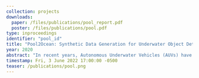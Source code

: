 ```yaml
---
collection: projects
downloads:
  paper: /files/publications/pool_report.pdf
  poster: /files/publications/pool.pdf
type: inproceedings
identifier: "pool_id"
title: "Pool2Ocean: Synthetic Data Generation for Underwater Object Detection Using CycleGAN"
year: 2020
abstract: "In recent years, Autonomous Underwater Vehicles (AUVs) have been in the forefront of oceanic research and exploration. Since some of these AUVs depend on visual input to move, interact with the environment, and communicate, it is important for them to make accurate generalizations about their visual observations. To better equip these AUVs to perform well, it is necessary for them to have an object detection architecture that is sufficiently trained to safely operate in the real world. Unfortunately, collecting enough underwater imagery to properly train the detection model is often time consuming, expensive, and hazardous for both the humans and robots involved. Inspired by this problem, this research seeks to explore a more accessible method of data augmentation, through the intersection of deep learning and synthetic data generation, to improve underwater robot-to-robot detection."
timestamp: Fri, 3 June 2022 17:00:00 -0500
teaser: /publications/pool.png
---
```

